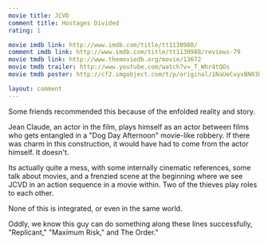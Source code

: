 ```yaml
---
movie title: JCVD
comment title: Hostages Divided
rating: 1

movie imdb link: http://www.imdb.com/title/tt1130988/
comment imdb link: http://www.imdb.com/title/tt1130988/reviews-79
movie tmdb link: http://www.themoviedb.org/movie/13672
movie tmdb trailer: http://www.youtube.com/watch?v=_T_Whr4tQOs
movie tmdb poster: http://cf2.imgobject.com/t/p/original/1NaUeCuyxBN03U6tuzZguWkbFqN.jpg

layout: comment
---
```


Some friends recommended this because of the enfolded reality and story.

Jean Claude, an actor in the film, plays himself as an actor between films who gets entangled in a "Dog Day Afternoon" movie-like robbery. If there was charm in this construction, it would have had to come from the actor himself. It doesn't. 

Its actually quite a mess, with some internally cinematic references, some talk about movies, and a frenzied scene at the beginning where we see JCVD in an action sequence in a movie within. Two of the thieves play roles to each other.

None of this is integrated, or even in the same world.

Oddly, we know this guy can do something along these lines successfully, "Replicant," "Maximum Risk," and The Order."